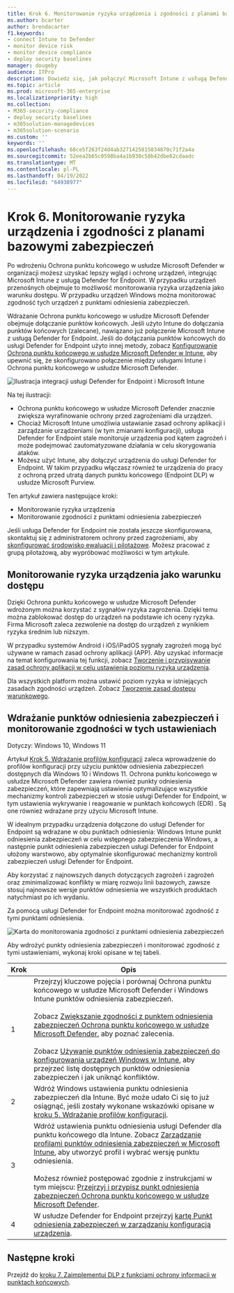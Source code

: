 ```yaml
---
title: Krok 6. Monitorowanie ryzyka urządzenia i zgodności z planami bazowymi zabezpieczeń
ms.author: bcarter
author: brendacarter
f1.keywords:
- connect Intune to Defender
- monitor device risk
- monitor device compliance
- deploy security baselines
manager: dougeby
audience: ITPro
description: Dowiedz się, jak połączyć Microsoft Intune z usługą Defender for Endpoint i monitorować ryzyko urządzenia jako warunek dostępu.
ms.topic: article
ms.prod: microsoft-365-enterprise
ms.localizationpriority: high
ms.collection:
- M365-security-compliance
- deploy security baselines
- m365solution-managedevices
- m365solution-scenario
ms.custom: ''
keywords: ''
ms.openlocfilehash: 68ce5f263f24d4ab3271425815834870c71f2a4a
ms.sourcegitcommit: 52eea2b65c0598ba4a1b930c58b42dbe62cdaadc
ms.translationtype: MT
ms.contentlocale: pl-PL
ms.lasthandoff: 04/19/2022
ms.locfileid: "64938977"
---
```

# <a name="step-6-monitor-device-risk-and-compliance-to-security-baselines"></a>Krok 6. Monitorowanie ryzyka urządzenia i zgodności z planami bazowymi zabezpieczeń

Po wdrożeniu Ochrona punktu końcowego w usłudze Microsoft Defender w organizacji możesz uzyskać lepszy wgląd i ochronę urządzeń, integrując Microsoft Intune z usługą Defender for Endpoint. W przypadku urządzeń przenośnych obejmuje to możliwość monitorowania ryzyka urządzenia jako warunku dostępu. W przypadku urządzeń Windows można monitorować zgodność tych urządzeń z punktami odniesienia zabezpieczeń. 

Wdrażanie Ochrona punktu końcowego w usłudze Microsoft Defender obejmuje dołączanie punktów końcowych. Jeśli użyto Intune do dołączania punktów końcowych (zalecane), nawiązano już połączenie Microsoft Intune z usługą Defender for Endpoint. Jeśli do dołączania punktów końcowych do usługi Defender for Endpoint użyto innej metody, zobacz [Konfigurowanie Ochrona punktu końcowego w usłudze Microsoft Defender w Intune](/mem/intune/protect/advanced-threat-protection-configure), aby upewnić się, że skonfigurowano połączenie między usługami Intune i Ochrona punktu końcowego w usłudze Microsoft Defender. 


![Ilustracja integracji usługi Defender for Endpoint i Microsoft Intune](../media/devices/devices-defender-for-endpoint-steps.png#lightbox)

Na tej ilustracji:
- Ochrona punktu końcowego w usłudze Microsoft Defender znacznie zwiększa wyrafinowanie ochrony przed zagrożeniami dla urządzeń. 
- Chociaż Microsoft Intune umożliwia ustawianie zasad ochrony aplikacji i zarządzanie urządzeniami (w tym zmianami konfiguracji), usługa Defender for Endpoint stale monitoruje urządzenia pod kątem zagrożeń i może podejmować zautomatyzowane działania w celu skorygowania ataków. 
- Możesz użyć Intune, aby dołączyć urządzenia do usługi Defender for Endpoint. W takim przypadku włączasz również te urządzenia do pracy z ochroną przed utratą danych punktu końcowego (Endpoint DLP) w usłudze Microsoft Purview.

Ten artykuł zawiera następujące kroki:
- Monitorowanie ryzyka urządzenia
- Monitorowanie zgodności z punktami odniesienia zabezpieczeń

Jeśli usługa Defender for Endpoint nie została jeszcze skonfigurowana, skontaktuj się z administratorem ochrony przed zagrożeniami, aby [skonfigurować środowisko ewaluacji i pilotażowe](../security/defender/eval-defender-endpoint-overview.md). Możesz pracować z grupą pilotażową, aby wypróbować możliwości w tym artykule.

## <a name="monitor-device-risk-as-a-condition-for-access"></a>Monitorowanie ryzyka urządzenia jako warunku dostępu

Dzięki Ochrona punktu końcowego w usłudze Microsoft Defender wdrożonym można korzystać z sygnałów ryzyka zagrożenia. Dzięki temu można zablokować dostęp do urządzeń na podstawie ich oceny ryzyka. Firma Microsoft zaleca zezwolenie na dostęp do urządzeń z wynikiem ryzyka średnim lub niższym.

W przypadku systemów Android i iOS/iPadOS sygnały zagrożeń mogą być używane w ramach zasad ochrony aplikacji (APP). Aby uzyskać informacje na temat konfigurowania tej funkcji, zobacz [Tworzenie i przypisywanie zasad ochrony aplikacji w celu ustawienia poziomu ryzyka urządzenia](/mem/intune/protect/advanced-threat-protection-configure#create-and-assign-compliance-policy-to-set-device-risk-level).

Dla wszystkich platform można ustawić poziom ryzyka w istniejących zasadach zgodności urządzeń. Zobacz [Tworzenie zasad dostępu warunkowego](/mem/intune/protect/advanced-threat-protection-configure#create-a-conditional-access-policy).

## <a name="deploy-security-baselines-and-monitor-compliance-to-these-settings"></a>Wdrażanie punktów odniesienia zabezpieczeń i monitorowanie zgodności w tych ustawieniach

Dotyczy: Windows 10, Windows 11

Artykuł [Krok 5. Wdrażanie profilów konfiguracji](manage-devices-with-intune-configuration-profiles.md) zaleca wprowadzenie do profilów konfiguracji przy użyciu punktów odniesienia zabezpieczeń dostępnych dla Windows 10 i Windows 11. Ochrona punktu końcowego w usłudze Microsoft Defender zawiera również punkty odniesienia zabezpieczeń, które zapewniają ustawienia optymalizujące wszystkie mechanizmy kontroli zabezpieczeń w stosie usługi Defender for Endpoint, w tym ustawienia wykrywanie i reagowanie w punktach końcowych (EDR) . Są one również wdrażane przy użyciu Microsoft Intune.

W idealnym przypadku urządzenia dołączone do usługi Defender for Endpoint są wdrażane w obu punktach odniesienia: Windows Intune punkt odniesienia zabezpieczeń w celu wstępnego zabezpieczenia Windows, a następnie punkt odniesienia zabezpieczeń usługi Defender for Endpoint ułożony warstwowo, aby optymalnie skonfigurować mechanizmy kontroli zabezpieczeń usługi Defender for Endpoint.

Aby korzystać z najnowszych danych dotyczących zagrożeń i zagrożeń oraz zminimalizować konflikty w miarę rozwoju linii bazowych, zawsze stosuj najnowsze wersje punktów odniesienia we wszystkich produktach natychmiast po ich wydaniu. 

Za pomocą usługi Defender for Endpoint można monitorować zgodność z tymi punktami odniesienia. 

![Karta do monitorowania zgodności z punktami odniesienia zabezpieczeń](../media/devices/secconmgmt-baseline-card.png#lightbox)

Aby wdrożyć punkty odniesienia zabezpieczeń i monitorować zgodność z tymi ustawieniami, wykonaj kroki opisane w tej tabeli.


|Krok  |Opis  |
|---------|---------|
|1     |Przejrzyj kluczowe pojęcia i porównaj Ochrona punktu końcowego w usłudze Microsoft Defender i Windows Intune punktów odniesienia zabezpieczeń. <br><br>Zobacz [Zwiększanie zgodności z punktem odniesienia zabezpieczeń Ochrona punktu końcowego w usłudze Microsoft Defender](../security/defender-endpoint/configure-machines-security-baseline.md), aby poznać zalecenia.<br><br>Zobacz [Używanie punktów odniesienia zabezpieczeń do konfigurowania urządzeń Windows w Intune](/mem/intune/protect/security-baselines), aby przejrzeć listę dostępnych punktów odniesienia zabezpieczeń i jak uniknąć konfliktów.         |
|2     |  Wdróż Windows ustawienia punktu odniesienia zabezpieczeń dla Intune. Być może udało Ci się to już osiągnąć, jeśli zostały wykonane wskazówki opisane w [kroku 5. Wdrażanie profilów konfiguracji](manage-devices-with-intune-configuration-profiles.md).        |
|3    |  Wdróż ustawienia punktu odniesienia usługi Defender dla punktu końcowego dla Intune. Zobacz [Zarządzanie profilami punktów odniesienia zabezpieczeń w Microsoft Intune](/mem/intune/protect/security-baselines-configure), aby utworzyć profil i wybrać wersję punktu odniesienia.<br><br>Możesz również postępować zgodnie z instrukcjami w tym miejscu: [Przejrzyj i przypisz punkt odniesienia zabezpieczeń Ochrona punktu końcowego w usłudze Microsoft Defender](../security/defender-endpoint/configure-machines-security-baseline.md#review-and-assign-the-microsoft-defender-for-endpoint-security-baseline).     |
|4     | W usłudze Defender for Endpoint przejrzyj [kartę Punkt odniesienia zabezpieczeń w zarządzaniu konfiguracją urządzenia](../security/defender-endpoint/configure-machines.md).          |


## <a name="next-steps"></a>Następne kroki
Przejdź do [kroku 7. Zaimplementuj DLP z funkcjami ochrony informacji w punktach końcowych](manage-devices-with-intune-dlp-mip.md).